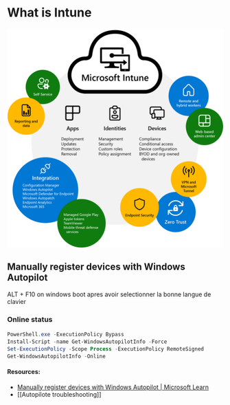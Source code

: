 # What is Intune
![Microsoft Intune](img/what-is-intune.png)
## Manually register devices with Windows Autopilot
ALT + F10 on windows boot apres avoir selectionner la bonne langue de clavier
### Online status
```powershell
PowerShell.exe -ExecutionPolicy Bypass
Install-Script -name Get-WindowsAutopilotInfo -Force
Set-ExecutionPolicy -Scope Process -ExecutionPolicy RemoteSigned
Get-WindowsAutopilotInfo -Online
```
#### Resources:
- [Manually register devices with Windows Autopilot | Microsoft Learn](https://learn.microsoft.com/en-us/mem/autopilot/add-devices)
- [[Autopilote troubleshooting]]